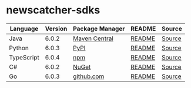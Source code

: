 # newscatcher-sdks

|Language|Version|Package Manager|README|Source|
|-|-|-|-|-|
|Java|6.0.2|[Maven Central](https://central.sonatype.com/artifact/com.konfigthis.newscatcherapi/newscatcherapi-java-sdk/6.0.2)|[README](https://github.com/konfig-dev/newscatcher-sdks/tree/HEAD/java#readme)|[Source](https://github.com/konfig-dev/newscatcher-sdks/tree/HEAD/java)|
|Python|6.0.3|[PyPI](https://pypi.org/project/newscatcherapi-python-sdk/6.0.3)|[README](https://github.com/konfig-dev/newscatcher-sdks/tree/HEAD/python#readme)|[Source](https://github.com/konfig-dev/newscatcher-sdks/tree/HEAD/python)|
|TypeScript|6.0.4|[npm](https://www.npmjs.com/package/newscatcherapi-typescript-sdk/v/6.0.4)|[README](https://github.com/konfig-dev/newscatcher-sdks/tree/HEAD/typescript#readme)|[Source](https://github.com/konfig-dev/newscatcher-sdks/tree/HEAD/typescript)|
|C#|6.0.2|[NuGet](https://nuget.org/packages/Newscatcherapi.Net/6.0.2)|[README](https://github.com/konfig-dev/newscatcher-sdks/tree/HEAD/csharp#readme)|[Source](https://github.com/konfig-dev/newscatcher-sdks/tree/HEAD/csharp)|
|Go|6.0.3|[github.com](https://github.com/konfig-dev/newscatcher-go-sdk)|[README](https://github.com/konfig-dev/newscatcher-go-sdk/tree/HEAD/go/v6#readme)|[Source](https://github.com/konfig-dev/newscatcher-go-sdk/tree/HEAD/go/v6)|